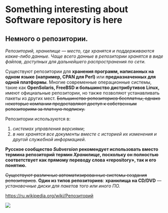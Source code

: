 # Something interesting about Software repository is here # 
## Немного о репозитории. ##

*Репозиторий, хранилище — место, где хранятся и поддерживаются какие-либо данные.* 
*Чаще всего данные в репозитории хранятся в виде файлов, доступных для дальнейшего распространения по сети.*

Существуют репозитории для **хранения программ, написанных на одном языке (например, CPAN для Perl)** или **предназначенных для одной платформы**. Многие современные операционные системы, такие как **OpenSolaris, FreeBSD и большинство дистрибутивов Linux,** имеют официальные репозитории, но также позволяют устанавливать пакеты из других мест. ~~Большинство репозиториев бесплатны, однако некоторые компании предоставляют доступ к собственным репозиториям за платную подписку.~~

Репозитории используются в:
1. *системах управления версиями*; 
2. *в них хранятся все документы вместе с историей их изменения и другой служебной информацией*. 

**Русское сообщество *Subversion* рекомендует использовать вместо термина репозиторий термин *Хранилище*, поскольку он полностью соответствует как прямому переводу слова «repository», так и его понятию.**

~~Существуют различные автоматизированные системы создания репозиториев~~. **Один из типов репозиториев**: **хранилища на CD/DVD** — *установочные диски для пакетов того или иного ПО.*

https://ru.wikipedia.org/wiki/Репозиторий

![](http://www.uzluga.ru/potrb/Пирамида+огирb/img20.jpg)
